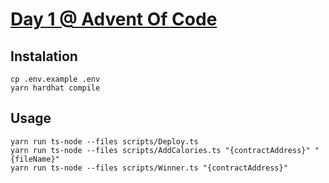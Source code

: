 # [Day 1 @ Advent Of Code][1]

## Instalation
```shell
cp .env.example .env
yarn hardhat compile
```

## Usage
```shell
yarn run ts-node --files scripts/Deploy.ts
yarn run ts-node --files scripts/AddCalories.ts "{contractAddress}" "{fileName}"
yarn run ts-node --files scripts/Winner.ts "{contractAddress}"
```

[1]: https://adventofcode.com/2022/day/1
